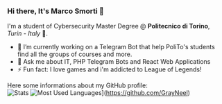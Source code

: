 ### Hi there, It's Marco Smorti 👋

I'm a student of Cybersecurity Master Degree @ **Politecnico di Torino**, *Turin - Italy* 🏫.
* 🔭 I’m currently working on a Telegram Bot that help PoliTo's students find all the groups of courses and more. 
* 💬 Ask me about IT, PHP Telegram Bots and React Web Applications
* ⚡ Fun fact: I love games and i'm addicted to League of Legends!


Here some informations about my GitHub profile:  
![Stats](https://github-readme-stats.vercel.app/api?username=grayneel&count_private=true&show_icons=true&theme=react&hide=stars&hide_border=true&custom_title=Stats)
![Most Used Languages](https://github-readme-stats.vercel.app/api/top-langs/?username=GrayNeel&layout=compact&langs_count=10&theme=react&hide_border=true)](https://github.com/GrayNeel)  
